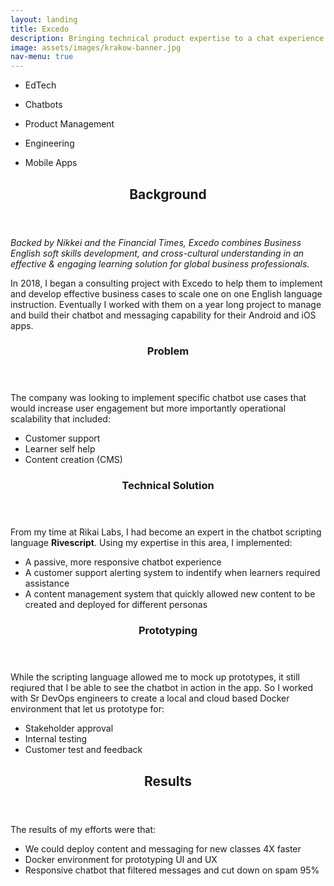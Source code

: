 ```yaml
---
layout: landing
title: Excedo
description: Bringing technical product expertise to a chat experience
image: assets/images/krakow-banner.jpg
nav-menu: true
---
```


<div id="main">
	<section id="one">
		<div class="inner">
			<ul class="actions">
				<li><p class="button">EdTech</p></li>
				<li><p class="button special">Chatbots</p></li>
				<li><p class="button">Product Management</p></li>
				<li><p class="button special">Engineering</p></li>
				<li><p class="button">Mobile Apps</p></li>
			</ul>
      <header class="major">
				<h2>Background</h2>
			</header>
      <p><i>Backed by Nikkei and the Financial Times, Excedo combines Business English soft skills development, and cross-cultural understanding in an effective & engaging learning solution for global business professionals.</i></p>
			<p>In 2018, I began a consulting project with Excedo to help them to implement and develop effective business cases to scale one on one English language instruction. Eventually I worked with them on a year long project to manage and build their chatbot and messaging capability for their Android and iOS apps.</p>
		</div>
	</section>
<section id="two" class="spotlights">
	<section>
		<div class="content">
			<div class="inner">
				<header class="major">
					<h3>Problem</h3>
				</header>
				<p>The company was looking to implement specific chatbot use cases that would increase user engagement but more importantly operational scalability that included:
        <ul>
	        <li>Customer support</li>
					<li>Learner self help</li>
	        <li>Content creation (CMS)</li>
				</ul></p>
			</div>
		</div>
	</section>
  <section id="three">
		<div class="content">
			<div class="inner">
				<header class="major">
					<h3>Technical Solution</h3>
				</header>
				<p>From my time at Rikai Labs, I had become an expert in the chatbot scripting language <b>Rivescript</b>. Using my expertise in this area, I implemented:
				<ul>
					<li>A passive, more responsive chatbot experience</li>
					<li>A customer support alerting system to indentify when learners required assistance</li>
					<li>A content management system that quickly allowed new content to be created and deployed for different personas</li>
				</ul></p>
				<header class="major">
					<h3>Prototyping</h3>
				</header>
				<p>While the scripting language allowed me to mock up prototypes, it still reqiured that I be able to see the chatbot in action in the app. So I worked with Sr DevOps engineers to create a local and cloud based Docker environment that let us prototype for:
				<ul>
					<li>Stakeholder approval</li>
					<li>Internal testing</li>
					<li>Customer test and feedback</li>
				</ul></p>
			</div>
		</div>
</section>
		<section id="three">
			<div class="content">
				<div class="inner">
					<header class="major">
						<h2>Results</h2>
					</header>
					<p>The results of my efforts were that:
					<ul>
						<li>We could deploy content and messaging for new classes 4X faster</li>
						<li>Docker environment for prototyping UI and UX</li>
						<li>Responsive chatbot that filtered messages and cut down on spam 95%</li>
					</ul></p>
				</div>
			</div>
		</section>
